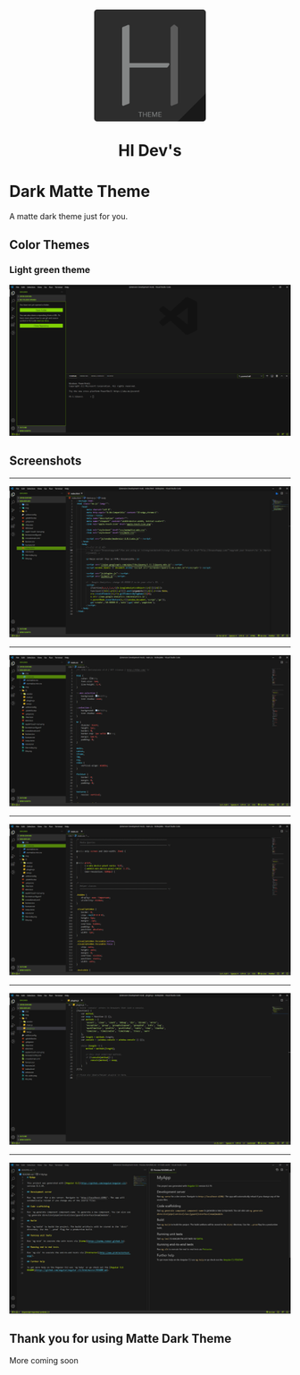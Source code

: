 <h1 align="center" >
    <img alt="Dark Matte Theme" src="icon.png" width="200"  />
    <p>HI Dev's</p>
</h1>

# Dark Matte Theme

A matte dark theme just for you.

## Color Themes

### Light green theme

![VSCode - MAtte Dark Theme](img/VSCodeTheme.png)

## Screenshots

---

![VSCode - MAtte Dark Theme - HTML](img/demo-img1.png)

---

![VSCode - MAtte Dark Theme - CSS](img/demo-img2.png)

---

![VSCode - MAtte Dark Theme - CSS](img/demo-img3.png)

---

![VSCode - MAtte Dark Theme - JS](img/demo-img4.png)

---

![VSCode - MAtte Dark Theme -README](img/readme.png)

## Thank you for using **Matte Dark Theme**

More coming soon
